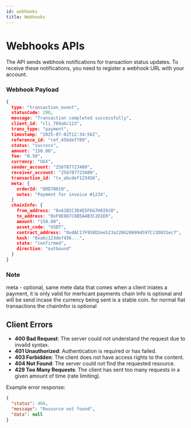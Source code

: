 ```yaml
---
id: webhooks
title: Webhooks
---
```


# Webhooks APIs

The API sends webhook notifications for transaction status updates. To receive these notifications, you need to register a webhook URL with your account.

### Webhook Payload

```json
{
  type: "transaction_event",
  statusCode: 200,
  message: "Transaction completed successfully",
  client_id: "cli_789abc123",
  trans_type: "payment",
  timestamp: "2025-07-02T12:34:56Z",
  reference_id: "ref_456def789",
  status: "success",
  amount: "150.00",
  fee: "0.50",
  currency: "UGX",
  sender_account: "256787723489",
  receiver_account: "256787723489",
  transaction_id: "tx_abcdef123456",
  meta: {
    orderId: "ORD78910",
    notes: "Payment for invoice #1234",
  }
  chainInfo: {
    from_address: "0xA1B2C3D4E5F6G7H8I9J0",
    to_address: "0xF9E8D7C6B5A4B3C2D1E0",
    amount: "150.00",
    asset_code: "USDT",
    contract_address: "0xdAC17F958D2ee523a2206206994597C13D831ec7",
    hash: "0xabc123def456...",
    state: "confirmed",
    direction: "outbound"
  }
}  
```


### Note
  meta - optional, same mete data that comes when a client iniates a payment, it is only valid for merhcant payments
  chain Info is optional and will be send incase the currency being sent is a stable coin. for normal fiat transactions the chainInfor is optional

## Client Errors

- **400 Bad Request**: The server could not understand the request due to invalid syntax.
- **401 Unauthorized**: Authentication is required or has failed.
- **403 Forbidden**: The client does not have access rights to the content.
- **404 Not Found**: The server could not find the requested resource.
- **429 Too Many Requests**: The client has sent too many requests in a given amount of time (rate limiting).

Example error response:

```json
{
  "status": 404,
  "message": "Resource not found",
  "data": null
}
```